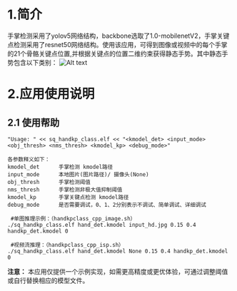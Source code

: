 # 1.简介

手掌检测采用了yolov5网络结构，backbone选取了1.0-mobilenetV2，手掌关键点检测采用了resnet50网络结构。使用该应用，可得到图像或视频中的每个手掌的21个骨骼关键点位置,并根据关键点的位置二维约束获得静态手势。其中静态手势包含以下类别：
![Alt text](https://kendryte-download.canaan-creative.com/k230/downloads/doc_images/ai_demo/sq_handkp_class/img.png "demo示例")

# 2.应用使用说明

## 2.1 使用帮助

```
"Usage: " << sq_handkp_class.elf << "<kmodel_det> <input_mode> <obj_thresh> <nms_thresh> <kmodel_kp> <debug_mode>"

各参数释义如下：
kmodel_det      手掌检测 kmodel路径
input_mode      本地图片(图片路径)/ 摄像头(None) 
obj_thresh      手掌检测阈值
nms_thresh      手掌检测非极大值抑制阈值
kmodel_kp       手掌关键点检测 kmodel路径
debug_mode      是否需要调试，0、1、2分别表示不调试、简单调试、详细调试
 
 #单图推理示例：（handkpclass_cpp_image.sh）
./sq_handkp_class.elf hand_det.kmodel input_hd.jpg 0.15 0.4 handkp_det.kmodel 0

 #视频流推理：（handkpclass_cpp_isp.sh）
./sq_handkp_class.elf hand_det.kmodel None 0.15 0.4 handkp_det.kmodel 0
```

**注意：** 本应用仅提供一个示例实现，如需更高精度或更优体验，可通过调整阈值或自行替换相应的模型文件。


